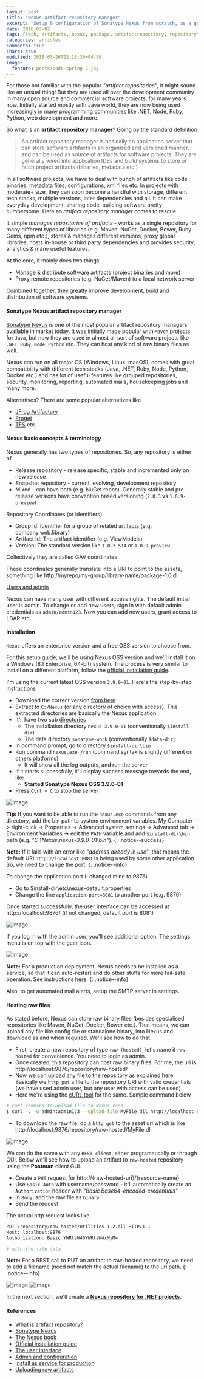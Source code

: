 ```yaml
---
layout: post
title: "Nexus artifact repository manager"
excerpt: "Setup & configuration of Sonatype Nexus from scratch, as a generic artifact repository manager"
date: 2018-03-02
tags: [tech, artifacts, nexus, package, artifactrepository, repository]
categories: articles
comments: true
share: true
modified: 2018-03-26T22:16:30+04:30
image:
  feature: posts/code-spring-2.jpg
---
```


For those not familiar with the popular _"artifact repositories"_, it might sound like an unsual thing! But they are used all over the development community in many open source and commercial software projects, for many years now. Initially started mostly with Java world, they are now being used increasingly in many programming communities like .NET, Node, Ruby, Python, web development and more.

So what is an **artifact repository manager**? Going by the standard definition

> An artifact repository manager is basically an application server that can store software artifacts in an organised and versioned manner, and can be used as source of artifacts for software projects. They are generally wired into application IDEs and build systems to store or fetch project artifacts (binaries, metadata etc.)

In all software projects, we have to deal with bunch of artifacts like code binaries, metadata files, configurations, xml files etc. In projects with moderate+ size, they can soon become a handful with storage, different tech stacks, multiple versions, inter dependencies and all. It can make everyday development, sharing code, building software pretty cumbersome. Here an _artifact repository manager_ comes to rescue.

It simple _manages repositories of artifacts_ - works as a single repository for many different types of libraries (e.g. Maven, NuGet, Docker, Bower, Ruby Gems, npm etc.), stores & manages different versions, proxy global libraries, hosts in-house or third party dependencies and provides security, analytics & many useful features.

At the core, it mainly does two things

* Manage & distribute software artifacts (project binaries and more)
* Proxy remote repositories (e.g. NuGet/Maven) to a local network server

Combined together, they greatly improve development, build and distribution of software systems.

#### Sonatype Nexus artifact repository manager

[Sonatype Nexus](https://www.sonatype.com/nexus-repository-sonatype) is one of the most popular artifact repository managers available in market today. It was initially made popular with `Maven` projects for `Java`, but now they are used in almost all sort of software projects like `.NET`, `Ruby`, `Node`, `Python` etc. They can host any kind of raw binary files as well.

Nexus can run on all major OS (Windows, Linux, macOS), comes with great compatibility with different tech stacks (Java, .NET, Ruby, Node, Python, Docker etc.) and has lot of useful features like grouped repositories, security, monitoring, reporting, automated mails, housekeeping jobs and many more.

Alternatives? There are some popular alternatives like

* [JFrog Artifactory](https://jfrog.com/artifactory/)
* [Proget](https://inedo.com/proget)
* [TFS](https://www.visualstudio.com/tfs/) etc.

#### Nexus basic concepts & terminology

Nexus generally has two types of repositories. So, any repository is either of

* Release repository - release specific, stable and incremented only on new release
* Snapshot repository - current, evolving, development repository
* Mixed - can have both (e.g. NuGet repos). Generally stable and pre-release versions have convention based versioning (`2.0.3` vs `1.0.9-preview`)

Repository Coordinates (or identifiers)

* Group Id: Identifier for a group of related artifacts (e.g. company.web.library)
* Artifact Id: The artifact identifier (e.g. ViewModels)
* Version: The standard version like `1.0.3.514` or `1.0.9-preview`

Collectively they are called GAV coordinates.

These coordinates generally translate into a URI to point to the assets, something like http://myrepo/my-group/library-name/package-1.0.dll

<u>Users and admin</u>

Nexus can have many user with different access rights. The default initial user is admin. To change or add new users, sign in with default admin credentials as `admin/admin123`. Now you can add new users, grant access to LDAP etc.

#### Installation

`Nexus` offers an enterprise version and a free OSS version to choose from.

For this setup guide, we'll be using Nexus OSS version and we'll install it on a Windows (8.1 Enterprise, 64-bit) system. The process is very similar to install on a different platform, follow the [official installation guide](https://help.sonatype.com/display/NXRM3/Installation).

I'm using the current latest OSS version `3.9.0-01`. Here's the step-by-step instructions

* Download the correct version [from here](https://www.sonatype.com/download-oss-sonatype)
* Extract to `C:/Nexus` (or any directory of choice with access). This extracted directories are basically the Nexus application.
* It'll have two sub [directories](https://help.sonatype.com/display/NXRM3/Directories)
  * The installation directory `nexus-3.9.0-01` (conventionally `$install-dir`)
  * The data directory `sonatype-work` (conventionally `$data-dir`)
* In command prompt, go to directory  `$install-dir\bin`
* Run command `nexus.exe /run` (command syntax is slightly different on others platforms)
  * It will show all the log outputs, and run the server
* If it starts successfully, it'll display success message towards the end, like
  * **Started Sonatype Nexus OSS 3.9.0-01**
* Press `Ctrl + C` to stop the server

![Image](/images/posts/nexus/nexus-started.png)

**Tip:** If you want to be able to run the `nexus.exe` commands from any directory, add the bin path to system environment variables. My Computer -> right-click -> Properties -> Advanced system settings -> Advanced tab -> Environment Variables -> edit the `PATH` variable and add `$install-dir\bin` path (e.g. _"C:\Nexus\nexus-3.9.0-01\bin"_).
{: .notice--success}

**Note:** If it fails with an error like _"address already in use"_, that means the default URI `http://localhost:8081` is being used by some other application. So, we need to change the port.
{: .notice--info}

To change the application port (I changed mine to _9876_)

* Go to  $install-dir\etc\nexus-default.properties
* Change the line `application-port=8081` to another port (e.g. 9876)

Once started successfully, the user interface can be accessed at http://localhost:9876/ (if not changed, default port is 8081)

![Image](/images/posts/nexus/nexus-oss-3.9.0.01.png)

If you log in with the admin user, you'll see additional option. The settings menu is on top with the gear icon.

![Image](/images/posts/nexus/snapshot-delete-task.png)

**Note:** For a production deployment, Nexus needs to be installed as a service, so that it can auto-restart and do other stuffs for more fail-safe operation. See instructions [here](https://books.sonatype.com/nexus-book/3.0/reference/install.html#service-windows).
{: .notice--info}

Also, to get automated mail alerts, setup the SMTP server in settings.

#### Hosting raw files

As stated before, Nexus can store raw binary files (besides specialised repositories like Maven, NuGet, Docker, Bower etc.). That means, we can upload any file like config file or standalone binary, into Nexus and download as and when required. We'll see how to do that.

* First, create a new repository of type `raw (hosted)`, let's name it `raw-hosted` for convenience. You need to login as admin.
* Once created, this repository can host raw binary files. For me, the uri is http://localhost:9876/repository/raw-hosted/
* Now we can upload any file to the repository as explained [here](https://support.sonatype.com/hc/en-us/articles/115006744008). Basically we `http put` a file to the repository URI with valid credentials (we have used admin user, but any user with access can be used)
* Here we're using the [cURL tool](https://curl.haxx.se/download.html) for the same. Sample command below

```bash
# curl command to upload file to Nexus repo
$ curl -v -u admin:admin123 --upload-file MyFile.dll http://localhost:9876/repository/raw-hosted/
```

* To download the raw file, do a `http get` to the asset uri which is like http://localhost:9876/repository/raw-hosted/MyFile.dll

![Image](/images/posts/nexus/raw-hosted.png)

We can do the same with any `REST client`, either programatically or through GUI. Below we'll see how to upload an artifact to `raw-hosted` repository using the **Postman** client GUI.

* Create a `PUT` request for http://{raw-hosted-uri}/{resource-name}
* Use `Basic Auth` with username/password - it'll automatically create an `Authorization` header with _"Basic Base64-encoded-credentials"_
* In `Body`, add the raw file as `binary`
* Send the request

The actual http request looks like

```bash
PUT /repository/raw-hosted/Utilities-1.2.dll HTTP/1.1
Host: localhost:9876
Authorization: Basic YWRtaW46YWRtaW4xMjM=

# with the file data
```

**Note:** For a REST call to PUT an artifact to raw-hosted repository, we need to add a filename (need not match the actual filename) to the uri path.
{: .notice--info}

![Image](/images/posts/nexus/postman-1.png)
![Image](/images/posts/nexus/postman-2.png)

In the next section, we'll create a **[Nexus repository for .NET projects](/articles/nexus-artifact-repository-for-dotnet/)**.

#### References

* [What is artifact repository?](https://blog.sonatype.com/2009/04/what-is-a-repository)
* [Sonatype Nexus](https://www.sonatype.com/nexus-repository-sonatype)
* [The Nexus book](https://books.sonatype.com/nexus-book/3.0/reference/install.html)
* [Official installation guide](https://help.sonatype.com/display/NXRM3/Installation)
* [The user interface](https://help.sonatype.com/display/NXRM3/User+Interface)
* [Admin and configuration](https://help.sonatype.com/display/NXRM3/Configuration)
* [Install as service for production](https://books.sonatype.com/nexus-book/3.0/reference/install.html#service-windows)
* [Uploading raw artifacts](https://support.sonatype.com/hc/en-us/articles/115006744008)